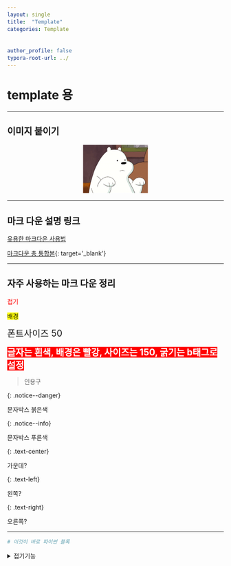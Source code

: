 ```yaml
---
layout: single
title:  "Template"
categories: Template


author_profile: false
typora-root-url: ../
---
```


# template 용

---

## 이미지 붙이기

<p align='center'><img src="/images/2023-05-22-first/bear.PNG" alt="bear" style="zoom: 50%;" /></p>

---

## 마크 다운 설명 링크

[유용한 마크다운 사용법](https://velog.io/@wdahlia/markdown)



[마크다운 총 통합본](https://ingu627.github.io/md/markdown_grammar/#**글자**-**크기**-**조정**){: target='_blank'}



---

## 자주 사용하는 마크 다운 정리

<span style= 'color:red'>접기</span>

<span style='background-color:yellow'>배경</span> 

<span style='font-size:150%'>폰트사이즈 50</span>

<b><span style="color:white; background-color:red; font-size:150%">글자는 흰색, 배경은 빨강, 사이즈는 150, 굵기는 b태그로 설정</span></b>

> 인용구



{: .notice--danger}

문자박스 붉은색



{: .notice--info}

문자박스 푸른색



{: .text-center}

가운데?



{: .text-left}

왼쪽?



{: .text-right}

오른쪽?

---

```py
# 이것이 바로 파이썬 블록
```

<details>
  <summary>접기기능</summary>
  이걸로 접기기능 활성화
</details>




